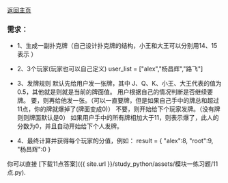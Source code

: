 <a href="https://mqdcbz.github.io/study_python/">返回主页</a>   

### 需求：

- 1、生成一副扑克牌（自己设计扑克牌的结构，小王和大王可以分别用14、15表示 ）

- 2、3个玩家(玩家也可以自己定义)
  user_list = ["alex","杨昌辉","路飞"]

- 3、发牌规则
  默认先给用户发一张牌，其中 J、Q、K、小王、大王代表的值为0.5，其他就是则就是当前的牌面值。
  用户根据自己的情况判断是否继续要牌。
      要，则再给他发一张。（可以一直要牌，但是如果自己手中的牌总和超过11点，你的牌就爆掉了(牌面变成0)）
      不要，则开始给下个玩家发牌。（没有牌则则牌面默认是0）
  如果用户手中的所有牌相加大于11，则表示爆了，此人的分数为0，并且自动开始给下个人发牌。

- 4、最终计算并获得每个玩家的分值，例如：
  result = {
      "alex":8,
      "root":9,
      "杨昌辉":0
  }
  

 你可以直接 [下载11点答案]({{ site.url }}/study_python/assets/模块一练习题/11点.py).
